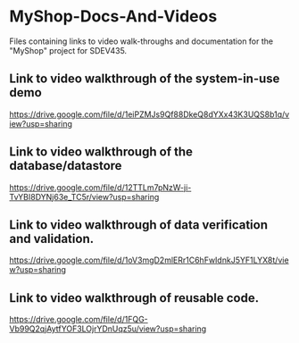 # MyShop-Docs-And-Videos
Files containing links to video walk-throughs and documentation for the "MyShop" project for SDEV435.

## Link to video walkthrough of the system-in-use demo
https://drive.google.com/file/d/1eiPZMJs9Qf88DkeQ8dYXx43K3UQS8b1q/view?usp=sharing

## Link to video walkthrough of the database/datastore
https://drive.google.com/file/d/12TTLm7pNzW-ji-TvYBI8DYNj63e_TC5r/view?usp=sharing

## Link to video walkthrough of data verification and validation.
https://drive.google.com/file/d/1oV3mgD2mlERr1C6hFwIdnkJ5YF1LYX8t/view?usp=sharing

## Link to video walkthrough of reusable code.
https://drive.google.com/file/d/1FQG-Vb99Q2qjAytfYOF3LOjrYDnUqz5u/view?usp=sharing
